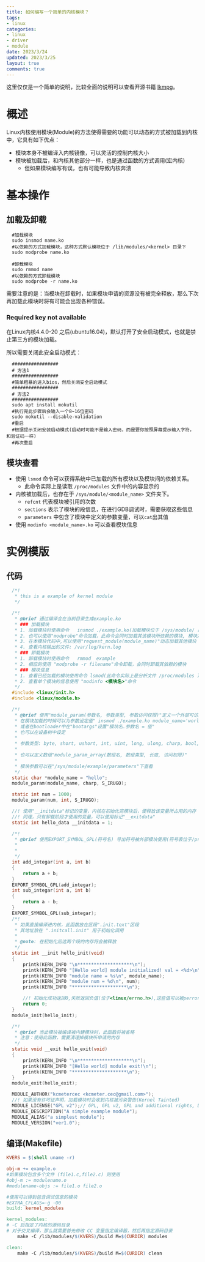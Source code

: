 ```yaml
---
title: 如何编写一个简单的内核模块？
tags: 
- linux
categories:
- linux
- driver
- module
date: 2023/3/24
updated: 2023/3/25
layout: true
comments: true
---
```


这里仅仅是一个简单的说明，比较全面的说明可以查看开源书籍 [lkmpg](https://sysprog21.github.io/lkmpg/)。

<!--more-->

# 概述

Linux内核使用模块(Module)的方法使得需要的功能可以动态的方式被加载到内核中，它具有如下优点：

- 模块本身不被编译入内核镜像，可以灵活的控制内核大小
- 模块被加载后，和内核其他部分一样，也是通过函数的方式调用(宏内核)
  + 但如果模块编写有误，也有可能导致内核奔溃

# 基本操作

## 加载及卸载

```shell
  #加载模块
  sudo insmod name.ko
  #以依赖的方式加载模块，这种方式默认模块位于 /lib/modules/<kernel> 目录下
  sudo modprobe name.ko 

  #卸载模块
  sudo rmmod name
  #以依赖的方式卸载模块
  sudo modprobe -r name.ko 
```

需要注意的是：当模块在卸载时，如果模块申请的资源没有被完全释放，那么下次再加载此模块时将有可能会出现各种错误。

### Required key not available

在Linux内核4.4.0-20 之后(ubuntu16.04)，默认打开了安全启动模式，也就是禁止第三方的模块加载。

所以需要关闭此安全启动模式：

```shell
  #################
  # 方法1
  #################
  #简单粗暴的进入bios，然后关闭安全启动模式
  #################
  # 方法2
  #################
  sudo apt install mokutil
  #执行完此步骤后会输入一个8~16位密码
  sudo mokutil --disable-validation
  #重启
  #根据提示关闭安装启动模式(启动时可能不是输入密码，而是要你按照屏幕提示输入字符，和验证码一样)
  #再次重启
```

## 模块查看

- 使用 `lsmod` 命令可以获得系统中已加载的所有模块以及模块间的依赖关系。
  + 此命令实际上是读取 `/proc/modules` 文件中的内容显示的
- 内核被加载后，也存在于 `/sys/module/<module_name>` 文件夹下。
  + `refcnt` 代表模块被引用的次数
  + `sections` 表示了模块的段信息，在进行GDB调试时，需要获取这些信息
  + `parameters` 中包含了模块中定义的参数变量，可以`cat`出其值
- 使用 `modinfo <module_name>.ko` 可以查看模块信息

# 实例模版

## 代码

```c
  /*!
   * this is a example of kernel module
   */

  /*!
   * @brief 通过编译会在当前目录生成example.ko
   * ### 加载模块
   * 1. 加载模块时使用命令   insmod ./example.ko(加载模块位于 /sys/module/ 目录 ，并且会创建一个和模块名一样的目录，目录下具有模块对应的信息)
   * 2. 也可以使用"modprobe"命令加载，此命令会同时加载其该模块所依赖的模块, 模块之间的依赖关系位于 /lib/modules/<kernel-version>/modules.dep 文件中
   * 3. 在本模块代码中,可以使用"request_module(module_name)"动态加载其他模块
   * 4. 查看内核输出的文件: /var/log/kern.log
   * ### 卸载模块
   * 1. 卸载模块时使用命令   rmmod  example
   * 2. 相应的使用 "modprobe -r filename"命令卸载，会同时卸载其依赖的模块
   * ### 模块信息
   * 1. 查看已经加载的模块使用命令 lsmod(此命令实际上是分析文件 /proc/modules )
   * 2. 查看单个模块的信息使用 "modinfo <模块名>"命令
   */
  #include <linux/init.h>
  #include <linux/module.h>

  /*!
   * @brief 使用"module_param(参数名, 参数类型, 参数访问权限)"定义一个外部可访问的参数
   * 在模块加载的时候可以为参数设定值" insmod ./example.ko module_name='world'"(*参数赋值前后不能有空格*，多个参数使用空格分隔)
   * 或者在bootloader中在"bootargs"设置"模块名.参数名 = 值"
   * 也可以在设备树中设定
   *
   * 参数类型: byte, short, ushort, int, uint, long, ulong, charp, bool, invbool
   *
   * 也可以定义数组"module_param_array(数组名, 数组类型, 长度, 访问权限)"
   *
   * 模块参数可以在"/sys/module/example/parameters"下查看
   */
  static char *module_name = "hello";
  module_param(module_name, charp, S_IRUGO);

  static int num = 1000;
  module_param(num, int, S_IRUGO);

  //! 使用"__initdata"标记的变量，内核在初始化完模块后，便释放该变量所占用的内存
  //! 同理，只有卸载阶段才使用的变量，可以使用标记"__exitdata"
  static int hello_data __initdata = 1;

  /*!
   * @brief 使用EXPORT_SYMBOL_GPL(符号名) 导出符号被外部模块使用(符号表位于/proc/kallsyms)
   *
   *
   */
  int add_integar(int a, int b)
  {
      return a + b;
  }
  EXPORT_SYMBOL_GPL(add_integar);
  int sub_integar(int a, int b)
  {
      return a - b;
  }
  EXPORT_SYMBOL_GPL(sub_integar);
  /*!
   * 如果直接编译进内核，此函数放在区段".init.text"区段
   * 其地址放在 ".initcall.init" 用于初始化调用
   *
   * @note: 在初始化后这两个段的内存将会被释放
   */
  static int __init hello_init(void)
  {
      printk(KERN_INFO "\n********************\n");
      printk(KERN_INFO "[Hello world] module initialized! val = <%d>\n", hello_data);
      printk(KERN_INFO "module name = %s\n", module_name);
      printk(KERN_INFO "module num = %d\n", num);
      printk(KERN_INFO "********************\n");

      //! 初始化成功返回0,失败返回负值(位于<linux/errno.h>),这些值可以被perror()使用
      return 0;
  }
  module_init(hello_init);

  /*!
   * @brief 当此模块被编译被内建模块时，此函数将被省略
   * 注意：使用此函数，需要清理掉模块所申请的内存
   */
  static void __exit hello_exit(void)
  {
      printk(KERN_INFO "\n********************\n");
      printk(KERN_INFO "[Hello world] module exit!\n");
      printk(KERN_INFO "********************\n");
  }
  module_exit(hello_exit);

  MODULE_AUTHOR("kcmetercec <kcmeter.cec@gmail.com>");
  //! 如果没有许可证声明，加载模块时会收到内核被污染警告(Kernel Tainted)
  MODULE_LICENSE("GPL v2");// GPL, GPL v2, GPL and additional rights, Dual BSD/GPL, Dual MPL/GPL
  MODULE_DESCRIPTION("A simple example module");
  MODULE_ALIAS("a simplest module");
  MODULE_VERSION("ver1.0");
```

## 编译(Makefile)

```Makefile
KVERS = $(shell uname -r)

obj-m += example.o
#如果模块包含多个文件 (file1.c,file2.c) 则使用
#obj-m := modulename.o
#modulename-objs := file1.o file2.o

#使用可以得到包含调试信息的模块
#EXTRA_CFLAGS=-g -O0
build: kernel_modules

kernel_modules:
# -C 后指定了内核的源码目录
# 对于交叉编译，那么就需要首先修改 CC 变量指定编译器，然后再指定源码目录
    make -C /lib/modules/$(KVERS)/build M=$(CURDIR) modules

clean:
    make -C /lib/modules/$(KVERS)/build M=$(CURDIR) clean
```
